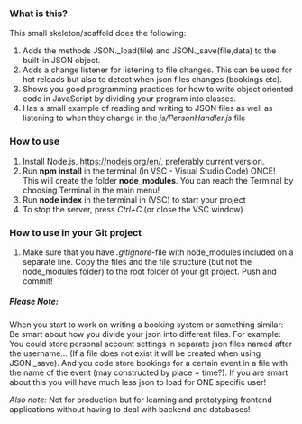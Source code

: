 ### What is this? 
This small skeleton/scaffold does the following:
1) Adds the methods JSON._load(file) and JSON._save(file,data) to the built-in JSON object.
2) Adds a change listener for listening to file changes. This can be used for hot reloads but also to detect when json files changes (bookings etc).
3) Shows you good programming practices for how to write object oriented code in JavaScript by dividing your program into classes.
4) Has a small example of reading and writing to JSON files as well as listening to when they change in the *js/PersonHandler.js* file

### How to use
1) Install Node.js,  https://nodejs.org/en/, preferably current version.
2) Run **npm install** in the terminal (in VSC - Visual Studio Code) ONCE! This will create the folder **node_modules**. You can reach the Terminal by choosing Terminal in the main menu!
3) Run **node index** in the terminal in (VSC) to start your project
4) To stop the server, press *Ctrl+C* (or close the VSC window)

### How to use in your Git project
1) Make sure that you have *.gitignore*-file with node_modules included on a separate line.
Copy the files and the file structure (but not the node_modules folder) to the root folder of your git project. Push and commit!

##### Please Note: 
When you start to work on writing a booking system or something similar: Be smart about how you divide your json into different files. For example: You could store personal account settings in separate json files named after the username... (If a file does not exist it will be created when using JSON._save). And you code store bookings for a certain event in a file with the name of the event (may constructed by place + time?). If you are smart about this you will have much less json to load for ONE specific user!

*Also note:* Not for production but for learning and prototyping frontend applications without having to deal with backend and databases!
